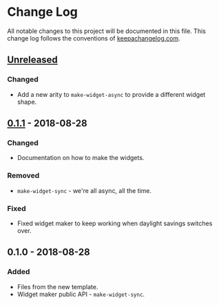 # Change Log
All notable changes to this project will be documented in this file. This change log follows the conventions of [keepachangelog.com](http://keepachangelog.com/).

## [Unreleased]
### Changed
- Add a new arity to `make-widget-async` to provide a different widget shape.

## [0.1.1] - 2018-08-28
### Changed
- Documentation on how to make the widgets.

### Removed
- `make-widget-sync` - we're all async, all the time.

### Fixed
- Fixed widget maker to keep working when daylight savings switches over.

## 0.1.0 - 2018-08-28
### Added
- Files from the new template.
- Widget maker public API - `make-widget-sync`.

[Unreleased]: https://github.com/your-name/ennoia/compare/0.1.1...HEAD
[0.1.1]: https://github.com/your-name/ennoia/compare/0.1.0...0.1.1
